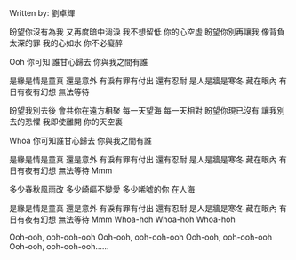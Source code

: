 
Written by: 劉卓輝  

盼望你沒有為我
又再度暗中淌淚
我不想留低
你的心空虛
盼望你別再讓我
像背負太深的罪
我的心如水
你不必癡醉

Ooh 你可知
誰甘心歸去
你與我之間有誰

是緣是情是童真
還是意外
有淚有罪有付出
還有忍耐
是人是牆是寒冬
藏在眼內
有日有夜有幻想
無法等待

盼望我別去後
會共你在遠方相聚
每一天望海
每一天相對
盼望你現已沒有
讓我別去的恐懼
我即使離開
你的天空裏

Whoa
你可知誰甘心歸去
你與我之間有誰

是緣是情是童真
還是意外
有淚有罪有付出
還有忍耐
是人是牆是寒冬
藏在眼內
有日有夜有幻想
無法等待
Mmm

多少春秋風雨改
多少崎嶇不變愛
多少唏噓的你
在人海

是緣是情是童真
還是意外
有淚有罪有付出
還有忍耐
是人是牆是寒冬
藏在眼內
有日有夜有幻想
無法等待
Mmm
Whoa-hoh
Whoa-hoh
Whoa-hoh

Ooh-ooh, ooh-ooh-ooh
Ooh-ooh, ooh-ooh-ooh
Ooh-ooh, ooh-ooh-ooh
Ooh-ooh, ooh-ooh-ooh......




